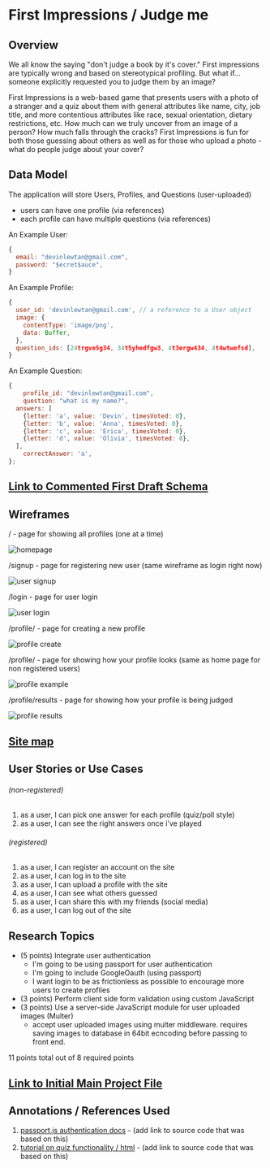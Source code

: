 # First Impressions / Judge me

## Overview

We all know the saying "don't judge a book by it's cover." First impressions are typically wrong and based on stereotypical profiling. But what if... someone explicitly requested you to judge them by an image?

First Impressions is a web-based game that presents users with a photo of a stranger and a quiz about them with general attributes like name, city, job title, and more contentious attributes like race, sexual orientation, dietary restrictions, etc. How much can we truly uncover from an image of a person? How much falls through the cracks? First Impressions is fun for both those guessing about others as well as for those who upload a photo - what do people judge about your cover?

## Data Model

The application will store Users, Profiles, and Questions (user-uploaded)

* users can have one profile (via references)
* each profile can have multiple questions (via references)

An Example User:

```javascript
{
  email: "devinlewtan@gmail.com",
  password: "$ecret$auce",
}
```

An Example Profile:

```javascript
{
  user_id: 'devinlewtan@gmail.com', // a reference to a User object
  image: {
    contentType: 'image/png',
    data: Buffer,
  },
  question_ids: [24trgve5g34, 34t5yhedfgw3, 4t3ergw434, 4t4wtwefsd],
}
```
An Example Question:

```javascript
{
	profile_id: "devinlewtan@gmail.com",
	question: "what is my name?",
  answers: [
    {letter: 'a', value: 'Devin', timesVoted: 0},
    {letter: 'b', value: 'Anna', timesVoted: 0},
    {letter: 'c', value: 'Erica', timesVoted: 0},
    {letter: 'd', value: 'Olivia', timesVoted: 0},
  ],
	correctAnswer: 'a',
};
```

## [Link to Commented First Draft Schema](https://github.com/nyu-csci-ua-0480-008-spring-2020/devinlewtan-final-project/blob/6b9c07d862e3c4e1b2b903ec97d8684cc32678c6/db.js#L4)

## Wireframes

/ - page for showing all profiles (one at a time)

![homepage](wireframes/wireframe_home.png)

/signup - page for registering new user (same wireframe as login right now)

![user signup](wireframes/wireframe_signin.png)

/login - page for user login 

![user login](wireframes/wireframe_signin.png)

/profile/ - page for creating a new profile 

![profile create](wireframes/wireframe_create_profile.png)

/profile/ - page for showing how your profile looks (same as home page for non registered users)

![profile example](wireframes/wireframe_example.png)

/profile/results - page for showing how your profile is being judged

![profile results](wireframes/wireframe_profile_results.png)

## [Site map](https://www.gloomaps.com/6H69np2mjP)

## User Stories or Use Cases

###### (non-registered)
1. as a user, I can pick one answer for each profile (quiz/poll style)
2. as a user, I can see the right answers once i've played 

###### (registered)
1. as a user, I can register an account on the site
2. as a user, I can log in to the site
3. as a user, I can upload a profile with the site
4. as a user, I can see what others guessed
5. as a user, I can share this with my friends (social media)
6. as a user, I can log out of the site

## Research Topics

* (5 points) Integrate user authentication
  * I'm going to be using passport for user authentication
  * I'm going to include GoogleOauth (using passport)
  * I want login to be as frictionless as possible to encourage more users to create profiles 
* (3 points) Perform client side form validation using custom JavaScript
* (3 points) Use a server-side JavaScript module for user uploaded images (Multer)
  * accept user uploaded images using multer middleware. requires saving images to database in 64bit ecncoding before passing to front end. 

11 points total out of 8 required points 

## [Link to Initial Main Project File](https://github.com/nyu-csci-ua-0480-008-spring-2020/devinlewtan-final-project/blob/d7a93d52d3a7f440ab183288925033ad5d89984d/app.js#L1)

## Annotations / References Used

1. [passport.js authentication docs](http://passportjs.org/docs) - (add link to source code that was based on this)
2. [tutorial on quiz functionality / html](https://github.com/jamesqquick/Build-A-Quiz-App-With-HTML-CSS-and-JavaScript) - (add link to source code that was based on this)
